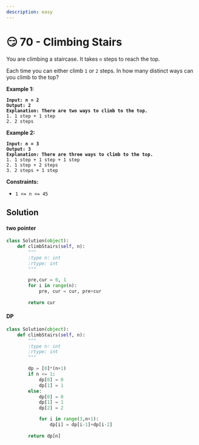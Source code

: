 ```yaml
---
description: easy
---
```


# 😏 70 - Climbing Stairs

You are climbing a staircase. It takes `n` steps to reach the top.

Each time you can either climb `1` or `2` steps. In how many distinct ways can you climb to the top?

&#x20;

**Example 1:**

<pre><code><strong>Input: n = 2
</strong><strong>Output: 2
</strong><strong>Explanation: There are two ways to climb to the top.
</strong>1. 1 step + 1 step
2. 2 steps
</code></pre>

**Example 2:**

<pre><code><strong>Input: n = 3
</strong><strong>Output: 3
</strong><strong>Explanation: There are three ways to climb to the top.
</strong>1. 1 step + 1 step + 1 step
2. 1 step + 2 steps
3. 2 steps + 1 step
</code></pre>

&#x20;

**Constraints:**

* `1 <= n <= 45`

## Solution

#### two pointer

```python
class Solution(object):
    def climbStairs(self, n):
        """
        :type n: int
        :rtype: int
        """

        pre,cur = 0, 1
        for i in range(n):
            pre, cur = cur, pre+cur
        
        return cur
```

#### DP

```python
class Solution(object):
    def climbStairs(self, n):
        """
        :type n: int
        :rtype: int
        """

        dp = [0]*(n+1)
        if n <= 1:
            dp[0] = 0
            dp[1] = 1
        else:
            dp[0] = 0
            dp[1] = 1
            dp[2] = 2

            for i in range(3,n+1):
                dp[i] = dp[i-1]+dp[i-2]
        
        return dp[n]
```
